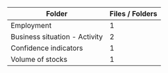 | Folder                        |   Files / Folders |
|-------------------------------|-------------------|
| Employment                    |                 1 |
| Business situation - Activity |                 2 |
| Confidence indicators         |                 1 |
| Volume of stocks              |                 1 |